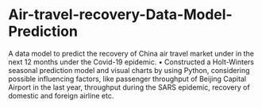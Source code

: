 # Air-travel-recovery-Data-Model-Prediction
A data model to predict the recovery of China air travel market under in the next 12 months under the Covid-19 epidemic.
•	Constructed a Holt-Winters seasonal prediction model and visual charts by using Python, considering possible influencing factors, like passenger throughput of Beijing Capital Airport in the last year, throughput during the SARS epidemic, recovery of domestic and foreign airline etc.

